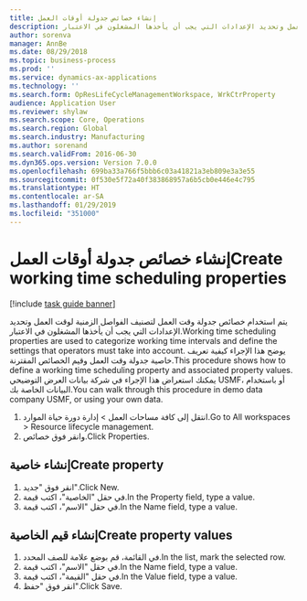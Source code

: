 ```yaml
---
title: إنشاء خصائص جدولة أوقات العمل
description: يتم استخدام خصائص جدولة وقت العمل لتصنيف الفواصل الزمنية لوقت العمل وتحديد الإعدادات التي يجب أن يأخذها المشغلون في الاعتبار.
author: sorenva
manager: AnnBe
ms.date: 08/29/2018
ms.topic: business-process
ms.prod: ''
ms.service: dynamics-ax-applications
ms.technology: ''
ms.search.form: OpResLifeCycleManagementWorkspace, WrkCtrProperty
audience: Application User
ms.reviewer: shylaw
ms.search.scope: Core, Operations
ms.search.region: Global
ms.search.industry: Manufacturing
ms.author: sorenand
ms.search.validFrom: 2016-06-30
ms.dyn365.ops.version: Version 7.0.0
ms.openlocfilehash: 699ba33a766f5bbb6c03a41821a3eb809e3a3e55
ms.sourcegitcommit: 0f530e5f72a40f383868957a6b5cb0e446e4c795
ms.translationtype: HT
ms.contentlocale: ar-SA
ms.lasthandoff: 01/29/2019
ms.locfileid: "351000"
---
```

# <a name="create-working-time-scheduling-properties"></a><span data-ttu-id="8109c-103">إنشاء خصائص جدولة أوقات العمل</span><span class="sxs-lookup"><span data-stu-id="8109c-103">Create working time scheduling properties</span></span>

[!include [task guide banner](../../includes/task-guide-banner.md)]

<span data-ttu-id="8109c-104">يتم استخدام خصائص جدولة وقت العمل لتصنيف الفواصل الزمنية لوقت العمل وتحديد الإعدادات التي يجب أن يأخذها المشغلون في الاعتبار.</span><span class="sxs-lookup"><span data-stu-id="8109c-104">Working time scheduling properties are used to categorize working time intervals and define the settings that operators must take into account.</span></span> <span data-ttu-id="8109c-105">يوضح هذا الإجراء كيفية تعريف خاصية جدولة وقت العمل وقيم الخصائص المقترنة.</span><span class="sxs-lookup"><span data-stu-id="8109c-105">This procedure shows how to define a working time scheduling property and associated property values.</span></span> <span data-ttu-id="8109c-106">يمكنك استعراض هذا الإجراء في شركة بيانات العرض التوضيحي USMF، أو باستخدام البيانات الخاصة بك.</span><span class="sxs-lookup"><span data-stu-id="8109c-106">You can walk through this procedure in demo data company USMF, or using your own data.</span></span>

1. <span data-ttu-id="8109c-107">انتقل إلى كافة مساحات العمل > إدارة دورة حياة الموارد.</span><span class="sxs-lookup"><span data-stu-id="8109c-107">Go to All workspaces > Resource lifecycle management.</span></span>
2. <span data-ttu-id="8109c-108">وانقر فوق خصائص.</span><span class="sxs-lookup"><span data-stu-id="8109c-108">Click Properties.</span></span>

## <a name="create-property"></a><span data-ttu-id="8109c-109">إنشاء خاصية</span><span class="sxs-lookup"><span data-stu-id="8109c-109">Create property</span></span>
1. <span data-ttu-id="8109c-110">انقر فوق "جديد".</span><span class="sxs-lookup"><span data-stu-id="8109c-110">Click New.</span></span>
2. <span data-ttu-id="8109c-111">في حقل "الخاصية‬"، اكتب قيمة.</span><span class="sxs-lookup"><span data-stu-id="8109c-111">In the Property field, type a value.</span></span>
3. <span data-ttu-id="8109c-112">في حقل "الاسم"، اكتب قيمة.</span><span class="sxs-lookup"><span data-stu-id="8109c-112">In the Name field, type a value.</span></span>

## <a name="create-property-values"></a><span data-ttu-id="8109c-113">إنشاء قيم الخاصية</span><span class="sxs-lookup"><span data-stu-id="8109c-113">Create property values</span></span>
1. <span data-ttu-id="8109c-114">في القائمة، قم بوضع علامة للصف المحدد.</span><span class="sxs-lookup"><span data-stu-id="8109c-114">In the list, mark the selected row.</span></span>
2. <span data-ttu-id="8109c-115">في حقل "الاسم"، اكتب قيمة.</span><span class="sxs-lookup"><span data-stu-id="8109c-115">In the Name field, type a value.</span></span>
3. <span data-ttu-id="8109c-116">في حقل "القيمة"، اكتب قيمة.</span><span class="sxs-lookup"><span data-stu-id="8109c-116">In the Value field, type a value.</span></span>
4. <span data-ttu-id="8109c-117">انقر فوق "حفظ".</span><span class="sxs-lookup"><span data-stu-id="8109c-117">Click Save.</span></span>


